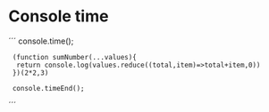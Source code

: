 # Console time 

´´´
   console.time();

     (function sumNumber(...values){
      return console.log(values.reduce((total,item)=>total+item,0))
     })(2*2,3)

     console.timeEnd();
´´´